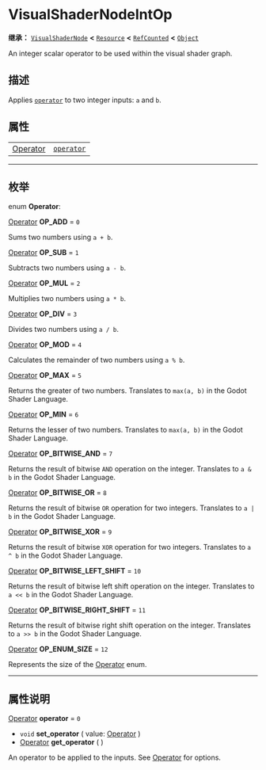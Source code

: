 <!-- ⚠ 请勿编辑本文件 ⚠ -->
<!-- 本文档使用脚本从 WeDot 引擎源码仓库生成。 -->
<!-- 生成脚本：https://github.com/WeDot-Engine/WeDot/tree/master/doc/tools/make_md.py； -->
<!-- 原文件：https://github.com/WeDot-Engine/WeDot/tree/master/doc/classes/VisualShaderNodeIntOp.xml。 -->

<div id="_class_visualshadernodeintop"></div>

# VisualShaderNodeIntOp

**继承：** [`VisualShaderNode`](class_visualshadernode.md) **<** [`Resource`](class_resource.md) **<** [`RefCounted`](class_refcounted.md) **<** [`Object`](class_object.md)

An integer scalar operator to be used within the visual shader graph.

## 描述

Applies [`operator`](class_visualshadernodeintop.md#class_visualshadernodeintop_property_operator) to two integer inputs: `a` and `b`.

## 属性

|||
|:-:|:--|
| [Operator](#enum_visualshadernodeintop_operator) | [`operator`](class_visualshadernodeintop.md#class_visualshadernodeintop_property_operator) | ``0`` |

<!-- rst-class:: classref-section-separator -->

---

## 枚举

<div id="_class_enum_visualshadernodeintop_operator"></div>

enum **Operator**: <div id="enum_visualshadernodeintop_operator"></div>

<div id="_class_visualshadernodeintop_constant_op_add"></div>

[Operator](#enum_visualshadernodeintop_operator) **OP_ADD** = ``0``

Sums two numbers using `a + b`.

<div id="_class_visualshadernodeintop_constant_op_sub"></div>

[Operator](#enum_visualshadernodeintop_operator) **OP_SUB** = ``1``

Subtracts two numbers using `a - b`.

<div id="_class_visualshadernodeintop_constant_op_mul"></div>

[Operator](#enum_visualshadernodeintop_operator) **OP_MUL** = ``2``

Multiplies two numbers using `a * b`.

<div id="_class_visualshadernodeintop_constant_op_div"></div>

[Operator](#enum_visualshadernodeintop_operator) **OP_DIV** = ``3``

Divides two numbers using `a / b`.

<div id="_class_visualshadernodeintop_constant_op_mod"></div>

[Operator](#enum_visualshadernodeintop_operator) **OP_MOD** = ``4``

Calculates the remainder of two numbers using `a % b`.

<div id="_class_visualshadernodeintop_constant_op_max"></div>

[Operator](#enum_visualshadernodeintop_operator) **OP_MAX** = ``5``

Returns the greater of two numbers. Translates to `max(a, b)` in the Godot Shader Language.

<div id="_class_visualshadernodeintop_constant_op_min"></div>

[Operator](#enum_visualshadernodeintop_operator) **OP_MIN** = ``6``

Returns the lesser of two numbers. Translates to `max(a, b)` in the Godot Shader Language.

<div id="_class_visualshadernodeintop_constant_op_bitwise_and"></div>

[Operator](#enum_visualshadernodeintop_operator) **OP_BITWISE_AND** = ``7``

Returns the result of bitwise `AND` operation on the integer. Translates to `a & b` in the Godot Shader Language.

<div id="_class_visualshadernodeintop_constant_op_bitwise_or"></div>

[Operator](#enum_visualshadernodeintop_operator) **OP_BITWISE_OR** = ``8``

Returns the result of bitwise `OR` operation for two integers. Translates to `a | b` in the Godot Shader Language.

<div id="_class_visualshadernodeintop_constant_op_bitwise_xor"></div>

[Operator](#enum_visualshadernodeintop_operator) **OP_BITWISE_XOR** = ``9``

Returns the result of bitwise `XOR` operation for two integers. Translates to `a ^ b` in the Godot Shader Language.

<div id="_class_visualshadernodeintop_constant_op_bitwise_left_shift"></div>

[Operator](#enum_visualshadernodeintop_operator) **OP_BITWISE_LEFT_SHIFT** = ``10``

Returns the result of bitwise left shift operation on the integer. Translates to `a << b` in the Godot Shader Language.

<div id="_class_visualshadernodeintop_constant_op_bitwise_right_shift"></div>

[Operator](#enum_visualshadernodeintop_operator) **OP_BITWISE_RIGHT_SHIFT** = ``11``

Returns the result of bitwise right shift operation on the integer. Translates to `a >> b` in the Godot Shader Language.

<div id="_class_visualshadernodeintop_constant_op_enum_size"></div>

[Operator](#enum_visualshadernodeintop_operator) **OP_ENUM_SIZE** = ``12``

Represents the size of the [Operator](#enum_visualshadernodeintop_operator) enum.

<!-- rst-class:: classref-section-separator -->

---

## 属性说明

<div id="_class_visualshadernodeintop_property_operator"></div>

[Operator](#enum_visualshadernodeintop_operator) **operator** = ``0`` <div id="class_visualshadernodeintop_property_operator"></div>

- `void` **set_operator** ( value: [Operator](#enum_visualshadernodeintop_operator) )
- [Operator](#enum_visualshadernodeintop_operator) **get_operator** ( )

An operator to be applied to the inputs. See [Operator](#enum_visualshadernodeintop_operator) for options.

[^virtual]: 本方法通常需要用户覆盖才能生效。
[^const]: 本方法无副作用，不会修改该实例的任何成员变量。
[^vararg]: 本方法除了能接受在此处描述的参数外，还能够继续接受任意数量的参数。
[^constructor]: 本方法用于构造某个类型。
[^static]: 调用本方法无需实例，可直接使用类名进行调用。
[^operator]: 本方法描述的是使用本类型作为左操作数的有效运算符。
[^bitfield]: 这个值是由下列位标志构成位掩码的整数。
[^void]: 无返回值。

